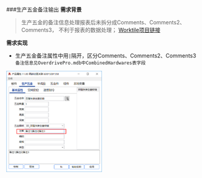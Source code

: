 ###生产五金备注输出
**需求背景**
>生产五金的备注信息处理报表后未拆分成Comments、Comments2、Comments3，
不利于报表的数据处理；
[Worktile项目链接](https://dmsoft.worktile.com/mission/projects/5e377e8ae727c16b0f47a3cf/tasks/5ebc93ba6cd46a40ce558ea0)

**需求实现**
- 生产五金备注属性中用```|```隔开，区分Comments、Comments2、Comments3
    ```备注信息见OverdrivePro.mdb中CombinedHardwares表字段```

<img src="images\生产五金备注.png" width="50%"/>